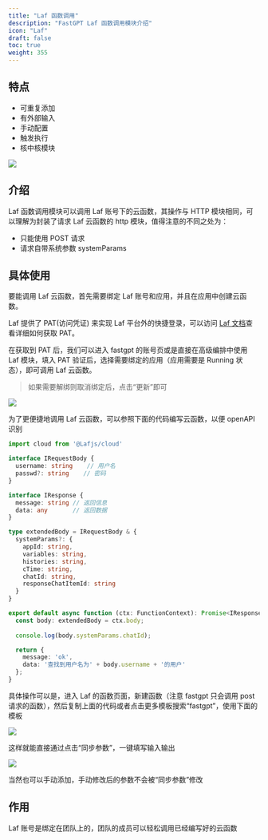 ```yaml
---
title: "Laf 函数调用"
description: "FastGPT Laf 函数调用模块介绍"
icon: "Laf"
draft: false
toc: true
weight: 355
---
```


## 特点

- 可重复添加
- 有外部输入
- 手动配置
- 触发执行
- 核中核模块

![](/imgs/Laf1.webp)

## 介绍

Laf 函数调用模块可以调用 Laf 账号下的云函数，其操作与 HTTP 模块相同，可以理解为封装了请求 Laf 云函数的 http 模块，值得注意的不同之处为：

- 只能使用 POST 请求
- 请求自带系统参数 systemParams

## 具体使用

要能调用 Laf 云函数，首先需要绑定 Laf 账号和应用，并且在应用中创建云函数。

Laf 提供了 PAT(访问凭证) 来实现 Laf 平台外的快捷登录，可以访问 [Laf 文档](https://doc.Laf.run/zh/cli/#%E7%99%BB%E5%BD%95)查看详细如何获取 PAT。

在获取到 PAT 后，我们可以进入 fastgpt 的账号页或是直接在高级编排中使用 Laf 模块，填入 PAT 验证后，选择需要绑定的应用（应用需要是 Running 状态），即可调用 Laf 云函数。

> 如果需要解绑则取消绑定后，点击“更新”即可

![](/imgs/Laf2.webp)

为了更便捷地调用 Laf 云函数，可以参照下面的代码编写云函数，以便 openAPI 识别

```ts
import cloud from '@Lafjs/cloud'

interface IRequestBody {
  username: string    // 用户名
  passwd?: string    // 密码
}

interface IResponse {
  message: string // 返回信息
  data: any       // 返回数据
}

type extendedBody = IRequestBody & {
  systemParams?: {
    appId: string, 
    variables: string,
    histories: string,
    cTime: string,
    chatId: string,
    responseChatItemId: string
  }
}

export default async function (ctx: FunctionContext): Promise<IResponse> {  
  const body: extendedBody = ctx.body;
  
  console.log(body.systemParams.chatId);

  return { 
    message: 'ok',
    data: '查找到用户名为' + body.username + '的用户'
  };
}
```

具体操作可以是，进入 Laf 的函数页面，新建函数（注意 fastgpt 只会调用 post 请求的函数），然后复制上面的代码或者点击更多模板搜索“fastgpt”，使用下面的模板

![](/imgs/Laf3.webp)

这样就能直接通过点击“同步参数”，一键填写输入输出

![](/imgs/Laf4.webp)

当然也可以手动添加，手动修改后的参数不会被“同步参数”修改

## 作用
Laf 账号是绑定在团队上的，团队的成员可以轻松调用已经编写好的云函数
